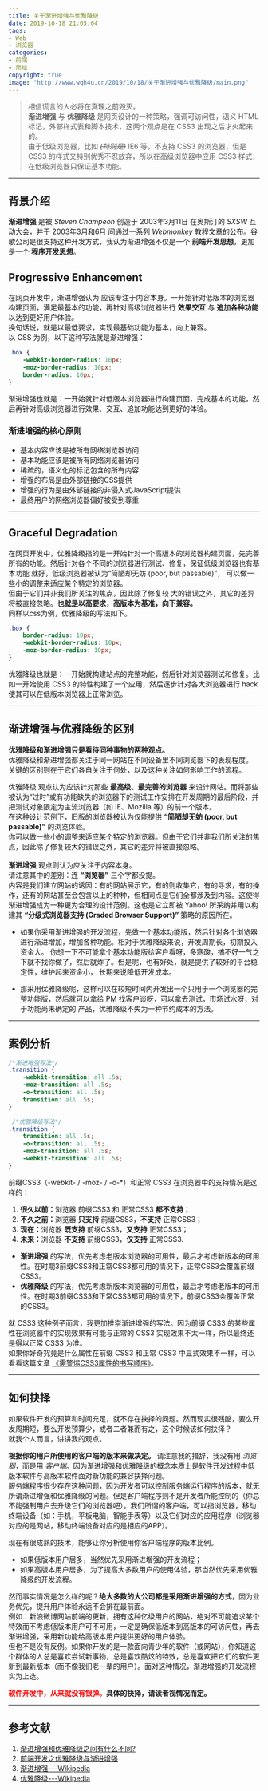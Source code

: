 ```yaml
---
title: 关于渐进增强与优雅降级
date: 2019-10-18 21:05:04
tags:
- Web
- 浏览器
categories:
- 前端
- 面经
copyright: true
image: "http://www.wqh4u.cn/2019/10/18/关于渐进增强与优雅降级/main.png"
---
```


> <span class = 'introduction'>相信谎言的人必将在真理之前毁灭。</span><br/>
<strong>渐进增强</strong> 与 <strong>优雅降级</strong> 是网页设计的一种策略，强调可访问性，语义 HTML 标记，外部样式表和脚本技术，这两个观点是在 CSS3 出现之后才火起来的。<br />由于低级浏览器，比如 <em><s>(特别是)</s></em> IE6 等，不支持 CSS3 的浏览器，但是 CSS3 的样式又特别优秀不忍放弃，所以在高级浏览器中应用 CSS3 样式，在低级浏览器只保证基本功能。

<!--more-->

<hr/>

## 背景介绍

**渐进增强** 是被 <i>Steven Champeon</i> 创造于 2003年3月11日 在奥斯汀的 <i>SXSW</i> 互动大会，并于 2003年3月和6月 间通过一系列 <i>Webmonkey</i> 教程文章的公布。谷歌公司是很支持这种开发方式，我认为渐进增强不仅是一个 **前端开发思想**，更加是一个 **程序开发思想**。

## Progressive Enhancement

在网页开发中，渐进增强认为 <span class="red-target">应该专注于内容本身</span>。一开始针对低版本的浏览器构建页面，满足最基本的功能，再针对高级浏览器进行 **效果交互** 与 **追加各种功能** 以达到更好用户体验。<br />换句话说，就是以最低要求，实现最基础功能为基本，向上兼容。<br />以 CSS 为例，以下这种写法就是渐进增强：

```css
.box {
    -webkit-border-radius: 10px;
    -moz-border-radius: 10px;
    border-radius: 10px;
}
```

<div class="note info">
渐进增强也就是：一开始就针对低版本浏览器进行构建页面，完成基本的功能，然后再针对高级浏览器进行效果、交互、追加功能达到更好的体验。
</div>

### 渐进增强的核心原则

- 基本内容应该是被所有网络浏览器访问
- 基本功能应该是被所有网络浏览器访问
- 稀疏的，语义化的标记包含的所有内容
- 增强的布局是由外部链接的CSS提供
- 增强的行为是由外部链接的非侵入式JavaScript提供
- 最终用户的网络浏览器偏好被受到尊重

<hr />

## Graceful Degradation

在网页开发中，优雅降级指的是一开始针对一个高版本的浏览器构建页面，先完善所有的功能。然后针对各个不同的浏览器进行测试、修复，保证低级浏览器也有基本功能 就好，低级浏览器被认为“简陋却无妨 (poor, but passable)”， 可以做一些小的调整来适应某个特定的浏览器。<br />但由于它们并非我们所关注的焦点，因此除了修复较 大的错误之外，其它的差异将被直接忽略。**也就是以高要求，高版本为基准，向下兼容。** <br />同样以css为例，优雅降级的写法如下。

```css
.box {
    border-radius: 10px;
    -webkit-border-radius: 10px;
    -moz-border-radius: 10px;
}
```

<div class="note info">
优雅降级也就是：一开始就构建站点的完整功能，然后针对浏览器测试和修复。比如一开始使用 CSS3 的特性构建了一个应用，然后逐步针对各大浏览器进行 hack 使其可以在低版本浏览器上正常浏览。
</div>

<hr />

## 渐进增强与优雅降级的区别

**优雅降级和渐进增强只是看待同种事物的两种观点。** <br />优雅降级和渐进增强都关注于同一网站在不同设备里不同浏览器下的表现程度。
<br />关键的区别则在于它们各自关注于何处，以及这种关注如何影响工作的流程。

<div class="note info">
<span class="blue-target">优雅降级</span> 观点认为应该针对那些 <strong>最高级、最完善的浏览器</strong> 来设计网站。而将那些被认为“过时”或有功能缺失的浏览器下的测试工作安排在开发周期的最后阶段，并把测试对象限定为主流浏览器（如 IE、Mozilla 等）的前一个版本。
<br />在这种设计范例下，旧版的浏览器被认为仅能提供 <strong>“简陋却无妨 (poor, but passable)”</strong> 的浏览体验。
<br />你可以做一些小的调整来适应某个特定的浏览器。但由于它们并非我们所关注的焦点，因此除了修复较大的错误之外，其它的差异将被直接忽略。
</div>
<br />
<div class="note info">
<strong>渐进增强</strong> 观点则认为应关注于内容本身。
<br />请注意其中的差别：连 <strong>“浏览器”</strong> 三个字都没提。
<br />内容是我们建立网站的诱因：有的网站展示它，有的则收集它，有的寻求，有的操作，还有的网站甚至会包含以上的种种，但相同点是它们全都涉及到内容。这使得渐进增强成为一种更为合理的设计范例。这也是它立即被 Yahoo! 所采纳并用以构建其 <strong>“分级式浏览器支持 (Graded Browser Support)”</strong> 策略的原因所在。
</div>

- 如果你采用渐进增强的开发流程，先做一个基本功能版，然后针对各个浏览器进行渐进增加，增加各种功能。相对于优雅降级来说，开发周期长，初期投入资金大。 你想一下不可能拿个基本功能版给客户看呀，多寒酸，搞不好一气之下就不找你做了，然后就炸了。但是呢，也有好处，就是提供了较好的平台稳定性，维护起来资金小， 长期来说降低开发成本。

- 那采用优雅降级呢，这样可以在较短时间内开发出一个只用于一个浏览器的完整功能版，然后就可以拿给 PM 找客户谈呀，可以拿去测试，市场试水呀，对于功能尚未确定的 产品，优雅降级不失为一种节约成本的方法。

<hr />

## 案例分析

```css
/*渐进增强写法*/
.transition {
    -webkit-transition: all .5s;
    -moz-transition: all .5s;
    -o-transition: all .5s;
    transition: all .5s;
}
```

```css
 /*优雅降级写法*/
.transition {
    transition: all .5s;
    -o-transition: all .5s;
    -moz-transition: all .5s;
    -webkit-transition: all .5s;
}
```

前缀CSS3（-webkit- / -moz- / -o-*）和正常 CSS3 在浏览器中的支持情况是这样的：

<ol>
<li><strong>很久以前：</strong>浏览器 前缀CSS3 和 正常CSS3 <strong>都不支持</strong>；</li>
<li><strong>不久之前：</strong>浏览器 <strong>只支持</strong> 前缀CSS3，<strong>不支持</strong> 正常CSS3；</li>
<li><strong>现在：</strong>浏览器 <strong>既支持</strong> 前缀CSS3，<strong>又支持</strong> 正常CSS3；</li>
<li><strong>未来：</strong>浏览器 <strong>不支持</strong> 前缀CSS3，<strong>仅支持</strong> 正常CSS3.</li>
</ol>

<ul>
<li><strong>渐进增强</strong> 的写法，优先考虑老版本浏览器的可用性，最后才考虑新版本的可用性。在时期3前缀CSS3和正常CSS3都可用的情况下，正常CSS3会覆盖前缀CSS3。</li>
<li><strong>优雅降级</strong> 的写法，优先考虑新版本浏览器的可用性，最后才考虑老版本的可用性。在时期3前缀CSS3和正常CSS3都可用的情况下，前缀CSS3会覆盖正常的CSS3。</li>
</ul>

<div class="note info">
就 CSS3 这种例子而言，我更加推崇渐进增强的写法。因为前缀 CSS3 的某些属性在浏览器中的实现效果有可能与正常的 CSS3 实现效果不太一样，所以最终还是得以正常 CSS3 为准。
<br />如果你好奇究竟是什么属性在前缀 CSS3 和正常 CSS3 中显式效果不一样，可以看看这篇文章 <a href="http://www.zhangxinxu.com/wordpress/2010/09/需警惕css3属性的书写顺序/">《需警惕CSS3属性的书写顺序》</a>。
</div>

<hr />

## 如何抉择

如果软件开发的预算和时间充足，就不存在抉择的问题。然而现实很残酷，要么开发周期短，要么开发预算少，或者二者兼而有之，这个时候该如何抉择？
<br />就我个人而言，讲讲我的观点。

<strong>根据你的用户所使用的客户端的版本来做决定。</strong> 请注意我的措辞，我没有用 <em>浏览器</em>，而是用 <em>客户端</em>。因为渐进增强和优雅降级的概念本质上是软件开发过程中低版本软件与高版本软件面对新功能的兼容抉择问题。
<br />服务端程序很少存在这种问题，因为开发者可以控制服务端运行程序的版本，就无所谓渐进增强和优雅降级的问题。但是客户端程序则不是开发者所能控制的（你总不能强制用户去升级它们的浏览器吧）。我们所谓的客户端，可以指浏览器，移动终端设备（如：手机，平板电脑，智能手表等）以及它们对应的应用程序（浏览器对应的是网站，移动终端设备对应的是相应的APP）。

现在有很成熟的技术，能够让你分析使用你客户端程序的版本比例。
- 如果低版本用户居多，当然优先采用渐进增强的开发流程；
- 如果高版本用户居多，为了提高大多数用户的使用体验，那当然优先采用优雅降级的开发流程。

然而事实情况是怎么样的呢？<strong>绝大多数的大公司都是采用渐进增强的方式</strong>，因为业务优先，提升用户体验永远不会排在最前面。
<br />例如：新浪微博网站前端的更新，拥有这种亿级用户的网站，绝对不可能追求某个特效而不考虑低版本用户可不可用，一定是确保低版本到高版本的可访问性，再去渐进增强，采用新功能给高版本用户提供更好的用户体验。
<br />但也不是没有反例。如果你开发的是一款面向青少年的软件（或网站），你知道这个群体的人总是喜欢尝试新事物，总是喜欢酷炫的特效，总是喜欢把它们的软件更新到最新版本（而不像我们老一辈的用户）。面对这种情况，渐进增强的开发流程实为上选。

<strong><span style="color: red;">软件开发中，从来就没有银弹。</span>具体的抉择，请读者视情况而定。</strong>

<hr />

## 参考文献
<ol>
<li><a href="https://www.2cto.com/kf/201708/667067.html">渐进增强和优雅降级之间有什么不同?</a></li>
<li><a href="https://www.cnblogs.com/web-wjg/p/7240985.html">前端开发之优雅降级与渐进增强</a></li>
<li><a href="https://wikipedia.tw.wjbk.site/wiki/渐进增强">渐进增强---Wikipedia</a></li>
<li><a href="https://wikipedia.tw.wjbk.site/wiki/优雅降级">优雅降级---Wikipedia</a></li>
</ol>